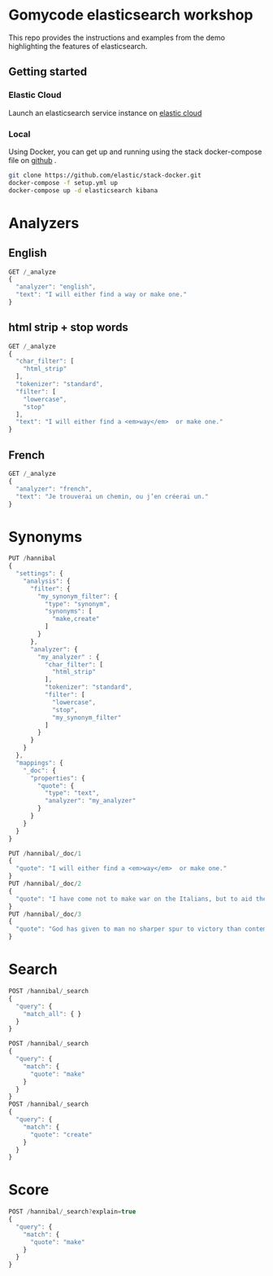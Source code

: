 # Gomycode elasticsearch workshop

This repo provides the instructions and examples from the demo highlighting the features of elasticsearch.

## Getting started
### Elastic Cloud
Launch an elasticsearch service instance on [elastic cloud](https://www.elastic.co/cloud/elasticsearch-service)

### Local
Using Docker, you can get up and running using the stack docker-compose file on [github](https://github.com/elastic/stack-docker) .

```bash
git clone https://github.com/elastic/stack-docker.git
docker-compose -f setup.yml up
docker-compose up -d elasticsearch kibana
```

# Analyzers
## English
```js
GET /_analyze
{
  "analyzer": "english",
  "text": "I will either find a way or make one."
}
```

## html strip + stop words
```js
GET /_analyze
{
  "char_filter": [
    "html_strip"
  ],
  "tokenizer": "standard",
  "filter": [
    "lowercase",
    "stop"
  ],
  "text": "I will either find a <em>way</em>  or make one."
}
```

## French
```js
GET /_analyze
{
  "analyzer": "french",
  "text": "Je trouverai un chemin, ou j’en créerai un."
}
```

# Synonyms
```js
PUT /hannibal
{
  "settings": {
    "analysis": {
      "filter": {
        "my_synonym_filter": {
          "type": "synonym",
          "synonyms": [
            "make,create"
          ]
        }
      },
      "analyzer": {
        "my_analyzer" : {
          "char_filter": [
            "html_strip"
          ],
          "tokenizer": "standard",
          "filter": [
            "lowercase",
            "stop",
            "my_synonym_filter"
          ]
        }
      }
    }
  },
  "mappings": {
    "_doc": {
      "properties": {
        "quote": {
          "type": "text",
          "analyzer": "my_analyzer"
        }
      }
    }
  }
}
```
```js
PUT /hannibal/_doc/1
{
  "quote": "I will either find a <em>way</em>  or make one."
}
PUT /hannibal/_doc/2
{
  "quote": "I have come not to make war on the Italians, but to aid the Italians against Rome."
}
PUT /hannibal/_doc/3
{
  "quote": "God has given to man no sharper spur to victory than contempt of death."
}
```

# Search
```js
POST /hannibal/_search
{
  "query": {
    "match_all": { }
  }
}
```
```js
POST /hannibal/_search
{
  "query": {
    "match": {
      "quote": "make"
    }
  }
}
POST /hannibal/_search
{
  "query": {
    "match": {
      "quote": "create"
    }
  }
}
```

# Score
```js
POST /hannibal/_search?explain=true
{
  "query": {
    "match": {
      "quote": "make"
    }
  }
}
```


